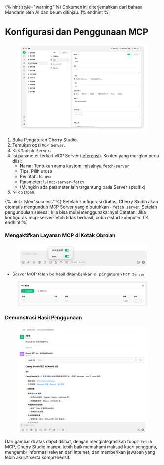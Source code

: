 
{% hint style="warning" %}
Dokumen ini diterjemahkan dari bahasa Mandarin oleh AI dan belum ditinjau.
{% endhint %}

# Konfigurasi dan Penggunaan MCP

<figure><img src="../../.gitbook/assets/image (8).png" alt=""><figcaption></figcaption></figure>

1. Buka Pengaturan Cherry Studio.
2. Temukan opsi `MCP Server`.
3. Klik `Tambah Server`.
4. Isi parameter terkait MCP Server ([referensi](https://github.com/modelcontextprotocol/servers/tree/main/src/fetch)). Konten yang mungkin perlu diisi:
   * Nama: Tentukan nama kustom, misalnya `fetch-server`
   * Tipe: Pilih `STDIO`
   * Perintah: Isi `uvx`
   * Parameter: Isi `mcp-server-fetch`
   * (Mungkin ada parameter lain tergantung pada Server spesifik)
5. Klik `Simpan`.

{% hint style="success" %}
Setelah konfigurasi di atas, Cherry Studio akan otomatis mengunduh MCP Server yang dibutuhkan - `fetch server`. Setelah pengunduhan selesai, kita bisa mulai menggunakannya! Catatan: Jika konfigurasi mcp-server-fetch tidak berhasil, coba restart komputer.
{% endhint %}

### Mengaktifkan Layanan MCP di Kotak Obrolan

<figure><img src="../../.gitbook/assets/MCP-输入框按钮示例.png" alt=""><figcaption></figcaption></figure>

* Server MCP telah berhasil ditambahkan di pengaturan `MCP Server`

<figure><img src="../../.gitbook/assets/MCP服务器示例.png" alt=""><figcaption></figcaption></figure>

### **Demonstrasi Hasil Penggunaan**

<figure><img src="../../.gitbook/assets/image (1) (1).png" alt=""><figcaption></figcaption></figure>

Dari gambar di atas dapat dilihat, dengan mengintegrasikan fungsi `fetch` MCP, Cherry Studio mampu lebih baik memahami maksud kueri pengguna, mengambil informasi relevan dari internet, dan memberikan jawaban yang lebih akurat serta komprehensif.